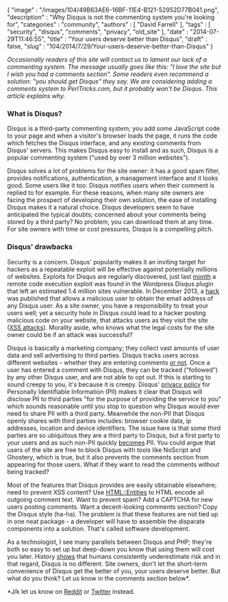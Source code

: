 {
   "image" : "/images/104/49B63AE6-16BF-11E4-B121-52952D77B041.png",
   "description" : "Why Disqus is not the commenting system you're looking for",
   "categories" : "community",
   "authors" : [
      "David Farrell"
   ],
   "tags" : [
      "security",
      "disqus",
      "comments",
      "privacy",
      "old_site"
   ],
   "date" : "2014-07-29T11:46:55",
   "title" : "Your users deserve better than Disqus",
   "draft" : false,
   "slug" : "104/2014/7/29/Your-users-deserve-better-than-Disqus"
}


*Occasionally readers of this site will contact us to lament our lack of a commenting system. The message usually goes like this: "I love the site but I wish you had a comments section". Some readers even recommend a solution: "you should get Disqus" they say. We are considering adding a comments system to PerlTricks.com, but it probably won't be Disqus. This article explains why.*

### What is Disqus?

Disqus is a third-party commenting system; you add some JavaScript code to your page and when a visitor's browser loads the page, it runs the code which fetches the Disqus interface, and any existing comments from Disqus' servers. This makes Disqus easy to install and as such, Disqus is a popular commenting system ("used by over 3 million websites").

Disqus solves a lot of problems for the site owner: it has a good spam filter, provides notifications, authentication, a management interface and it looks good. Some users like it too: Disqus notifies users when their comment is replied to for example. For these reasons, when many site owners are facing the prospect of developing their own solution, the ease of installing Disqus makes it a natural choice. Disqus developers seem to have anticipated the typical doubts; concerned about your comments being stored by a third party? No problem, you can download them at any time. For site owners with time or cost pressures, Disqus is a compelling pitch.

### Disqus' drawbacks

Security is a concern. Disqus' popularity makes it an inviting target for hackers as a repeatable exploit will be effective against potentially millions of websites. Exploits for Disqus are regularly discovered, just last [month](http://thehackernews.com/2014/06/Disqus-wordpress-plugin-flaw-leaves.html) a remote code execution exploit was found in the Wordpress Disqus plugin that left an estimated 1.4 million sites vulnerable. In December 2013, a [hack](http://cornucopia-en.cornubot.se/2013/12/flash-disqus-cracked-security-flaw.html) was published that allows a malicious user to obtain the email address of any Disqus user. As a site owner, you have a responsibility to treat your users well; yet a security hole in Disqus could lead to a hacker posting malicious code on your website, that attacks users as they visit the site ([XSS attacks](https://en.wikipedia.org/wiki/Cross-site_scripting)). Morality aside, who knows what the legal costs for the site owner could be if an attack was successful?

Disqus is basically a marketing company; they collect vast amounts of user data and sell advertising to third parties. Disqus tracks users across different websites - whether they are entering comments [or not](http://en.wikipedia.org/wiki/Disqus#Criticism_.26_Privacy_Concerns). Once a user has entered a comment with Disqus, they can be tracked ("followed") by any other Disqus user, and are not able to opt out. If this is starting to sound creepy to you, it's because it is creepy. Disqus' [privacy policy](https://help.disqus.com/customer/portal/articles/466259-privacy-policy) for Personally Identifiable Information (PII) makes it clear that Disqus will disclose PII to third parties "for the purpose of providing the service to you" which sounds reasonable until you stop to question why Disqus would ever need to share PII with a third party. Meanwhile the non-PII that Disqus openly shares with third parties includes: browser cookie data, ip addresses, location and device identifiers. The issue here is that some third parties are so ubiquitous they are a third party to Disqus, but a first party to your users and as such non-PII quickly [becomes](http://cyberlaw.stanford.edu/node/6701) PII. You could argue that users of the site are free to block Disqus with tools like NoScript and Ghostery, which is true, but it also prevents the comments section from appearing for those users. What if they want to read the comments without being tracked?

Most of the features that Disqus provides are easily obtainable elsewhere; need to prevent XSS content? Use [HTML::Entities](https://metacpan.org/pod/HTML::Entities) to HTML encode all outgoing comment text. Want to prevent spam? Add a CAPTCHA for new users posting comments. Want a decent-looking comments section? Copy the Disqus style (ha-ha). The problem is that these features are not tied up in one neat package - a developer will have to assemble the disparate components into a solution. That's called software development.

As a technologist, I see many parallels between Disqus and PHP; they're both so easy to set up but deep-down you know that using them will cost you later. History [shows](http://www.psychologytoday.com/blog/the-inertia-trap/201302/why-are-people-bad-evaluating-risks) that humans consistently underestimate risk and in that regard, Disqus is no different. Site owners, don't let the short-term convenience of Disqus get the better of you, your users deserve better. But what do you think? Let us know in the comments section below\*.

\*J/k let us know on [Reddit](http://www.reddit.com/r/programming/comments/2c19of/your_users_deserve_better_than_disqus/) or [Twitter](https://twitter.com/PerlTricks) instead.
